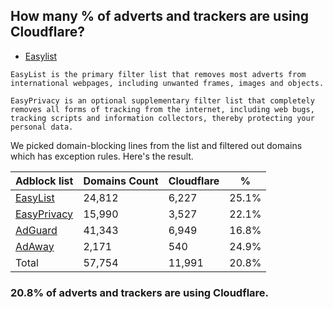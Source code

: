 ## How many % of adverts and trackers are using Cloudflare?


- [Easylist](https://web.archive.org/web/20210516110248/https://easylist.to/)
```
EasyList is the primary filter list that removes most adverts from international webpages, including unwanted frames, images and objects.

EasyPrivacy is an optional supplementary filter list that completely removes all forms of tracking from the internet, including web bugs, tracking scripts and information collectors, thereby protecting your personal data.
```


We picked domain-blocking lines from the list and filtered out domains which has exception rules.
Here's the result.


| Adblock list | Domains Count | Cloudflare | % |
| --- | --- | --- | --- |
| [EasyList](https://easylist.to/easylist/easylist.txt) | 24,812 | 6,227 | 25.1% |
| [EasyPrivacy](https://easylist.to/easylist/easyprivacy.txt) | 15,990 | 3,527 | 22.1% |
| [AdGuard](https://adguardteam.github.io/AdGuardSDNSFilter/Filters/filter.txt) | 41,343 | 6,949 | 16.8% |
| [AdAway](https://raw.githubusercontent.com/AdAway/adaway.github.io/master/hosts.txt) | 2,171 | 540 | 24.9% |
| Total | 57,754 | 11,991 | 20.8% |


### 20.8% of adverts and trackers are using Cloudflare.